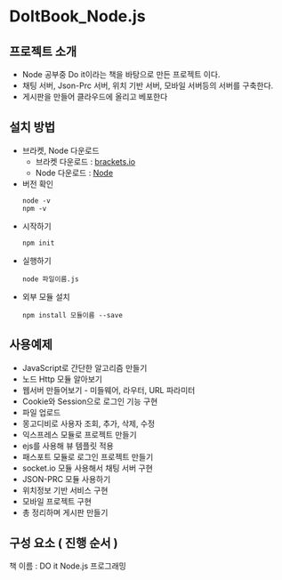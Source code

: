 # DoItBook_Node.js

## 프로젝트 소개
* Node 공부중 Do it이라는 책을 바탕으로 만든 프로젝트 이다.
* 채팅 서버, Json-Prc 서버, 위치 기반 서버, 모바일 서버등의 서버를 구축한다.
* 게시판을 만들어 클라우드에 올리고 베포한다

## 설치 방법
* 브라켓, Node 다운로드
  - 브라켓 다운로드 : [brackets.io](http://brackets.io/)
  - Node 다운로드 : [Node](https://nodejs.org/ko/)
* 버전 확인
  ```
  node -v
  npm -v
  ```
* 시작하기
  ```
  npm init
  ```
* 실행하기
  ```
  node 파일이름.js
  ```
* 외부 모듈 설치
  ```
  npm install 모듈이름 --save
  ```

## 사용예제
* JavaScript로 간단한 알고리즘 만들기
* 노드 Http 모듈 알아보기
* 웹서버 만들어보기 - 미들웨어, 라우터, URL 파라미터
* Cookie와 Session으로 로그인 기능 구현
* 파일 업로드
* 몽고디비로 사용자 조회, 추가, 삭제, 수정
* 익스프레스 모듈로 프로젝트 만들기
* ejs를 사용해 뷰 템플릿 적용
* 패스포트 모듈로 로그인 프로젝트 만들기
* socket.io 모듈 사용해서 채팅 서버 구현
* JSON-PRC 모듈 사용하기
* 위치정보 기반 서비스 구현
* 모바일 프로젝트 구현
* 총 정리하며 게시판 만들기

## 구성 요소 ( 진행 순서 )



책 이름 : DO it Node.js 프로그래밍
